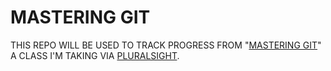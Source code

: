 # MASTERING GIT

THIS REPO WILL BE USED TO TRACK PROGRESS FROM "[MASTERING GIT](HTTPS://APP.PLURALSIGHT.COM/LIBRARY/COURSES/MASTER-GIT/TABLE-OF-CONTENTS)" A CLASS I'M TAKING VIA [PLURALSIGHT](HTTPS://APP.PLURALSIGHT.COM/LIBRARY/).
